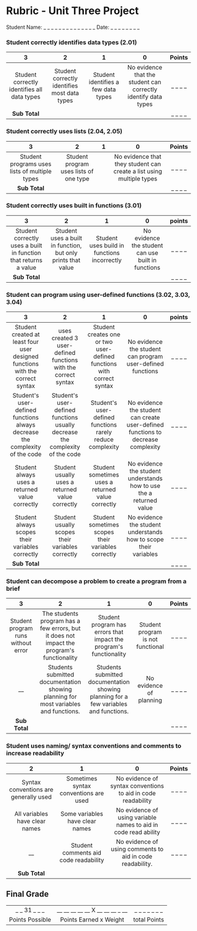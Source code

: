 # Rubric - Unit Three Project
<!-- this project will require a lot of the same skills as the previous projects they have not included them here, as the expectation is they have already been mastered)-->

Student Name: _ _ _ _ _ _ _ _ _ _ _ _ _ _ Date: _ _ _ _ _ _ _ _

### Student correctly identifies data types (2.01)
|3 |2 |1 |0 |Points
|:-:|:-:|:-:|:-:|:-:|
|Student correctly identifies all data types| Student correctly identifies most data types| Student identifies a few data types  |No evidence that the student can correctly identify data types |_ _ _ _|
|**Sub Total**||||_ _ _ _|

### Student correctly uses lists (2.04, 2.05)
|3 |2 |1 |0 |Points
|:-:|:-:|:-:|:-:|:-:|  
Student programs uses lists of multiple types| Student program uses lists of one type||No evidence that they student can create a list using multiple types|_ _ _ _
|**Sub Total**||||_ _ _ _|

### Student correctly uses built in functions (3.01)
|3|2|1|0|points|
|:-:|:-:|:-:|:-:|:-:|
| Student correctly uses a built in function that returns a value| Student uses a built in function, but only prints that value| Student uses build in functions incorrectly | No evidence the student can use built in functions|_ _ _ _|
|**Sub Total**||||_ _ _ _|

### Student can program using user-defined functions (3.02, 3.03, 3.04)

|3|2|1|0|points|
|:-:|:-:|:-:|:-:|:-:|
|Student created at least four user designed functions with the correct syntax| uses created 3 user-defined functions with the correct syntax| Student creates one or two user- defined functions with correct syntax| No evidence the student can program user-defined functions|_ _ _ _|
|Student's user-defined functions always decrease the complexity of the code| Student's user-defined functions usually decrease the complexity of the code| Student's user-defined functions rarely reduce complexity| No evidence the student can create user-defined functions to decrease complexity|_ _ _ _|
|Student always uses a returned value correctly| Student usually uses a returned value correctly | Student sometimes uses a returned value correctly| No evidence the student understands how to use the a returned value|_ _ _ _|
|Student always scopes their variables correctly| Student usually scopes their variables correctly| Student sometimes scopes their variables correctly| No evidence the student understands how to scope their variables|_ _ _ _|
|**Sub Total**||||_ _ _ _|

### Student can decompose a problem to create a program from a brief
|3 |2 |1 |0 |Points
|:-:|:-:|:-:|:-:|:-:|
|Student program runs without error | The students program has a few errors, but it does not impact the program's functionality | Student program has errors that impact the program's functionality | Student program is not functional |_ _ _ _|
| __ | Students submitted documentation showing planning for most variables and functions.| Students submitted documentation showing planning for a few variables and functions.| No evidence of planning|_ _ _ _|
|**Sub Total**||||_ _ _ _|

### Student uses naming/ syntax conventions and comments to increase readability
|2 |1 |0 |Points
|:-:|:-:|:-:|:-:|
|Syntax conventions are generally used |Sometimes syntax conventions are used| No evidence of syntax conventions to aid in code readability|_ _ _ _|
|All variables have clear names| Some variables have clear names| No evidence of using variable names to aid in code read ability|_ _ _ _|
|__|Student comments aid code readability| No evidence of using comments to aid in code readability.|_ _ _ _|
|**Sub Total**||||_ _ _ _|

## Final Grade
||||
|:-:|:-:|:-:|
|_ _ 31 _ _ _|__ __ __ __ __ X __ __ __ _ __|_ _ _ _ _ _ _|
| Points Possible | Points Earned x Weight | total Points|
